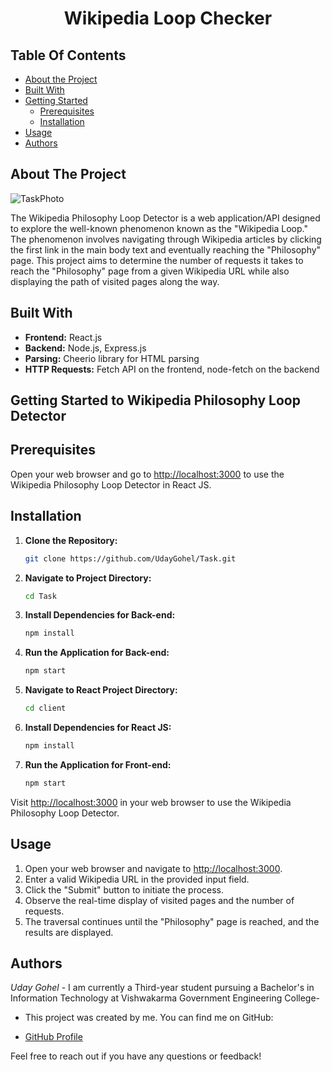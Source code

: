 
<p align="center">
  <h1 align="center">Wikipedia Loop Checker</h1>
</p>

## Table Of Contents

- [About the Project](#about-the-project)
- [Built With](#built-with)
- [Getting Started](#getting-started)
  - [Prerequisites](#prerequisites)
  - [Installation](#installation)
- [Usage](#usage)
- [Authors](#authors)


## About The Project

![TaskPhoto](https://github.com/UdayGohel/Hackingly-Internship-Task/assets/114012274/2831771f-637e-40b6-8742-5a5ce8663482)

The Wikipedia Philosophy Loop Detector is a web application/API designed to explore the well-known phenomenon known as the "Wikipedia Loop." The phenomenon involves navigating through Wikipedia articles by clicking the first link in the main body text and eventually reaching the "Philosophy" page. This project aims to determine the number of requests it takes to reach the "Philosophy" page from a given Wikipedia URL while also displaying the path of visited pages along the way.

## Built With

- **Frontend:** React.js
- **Backend:** Node.js, Express.js
- **Parsing:** Cheerio library for HTML parsing
- **HTTP Requests:** Fetch API on the frontend, node-fetch on the backend

## Getting Started to Wikipedia Philosophy Loop Detector

## Prerequisites

Open your web browser and go to [http://localhost:3000](http://localhost:3000) to use the Wikipedia Philosophy Loop Detector in React JS.

## Installation

1. **Clone the Repository:**

    ```bash
    git clone https://github.com/UdayGohel/Task.git
    ```

2. **Navigate to Project Directory:**

    ```bash
    cd Task
    ```

3. **Install Dependencies for Back-end:**

    ```bash
    npm install
    ```

4. **Run the Application for Back-end:**

    ```bash
    npm start
    ```

5. **Navigate to React Project Directory:**

    ```bash
    cd client
    ```

6. **Install Dependencies for React JS:**

    ```bash
    npm install
    ```

7. **Run the Application for Front-end:**

    ```bash
    npm start
    ```

Visit [http://localhost:3000](http://localhost:3000) in your web browser to use the Wikipedia Philosophy Loop Detector.

## Usage

1. Open your web browser and navigate to [http://localhost:3000](http://localhost:3000).
2. Enter a valid Wikipedia URL in the provided input field.
3. Click the "Submit" button to initiate the process.
4. Observe the real-time display of visited pages and the number of requests.
5. The traversal continues until the "Philosophy" page is reached, and the results are displayed.

## Authors

 _Uday Gohel_ - I am currently a Third-year student pursuing a Bachelor's in Information Technology at Vishwakarma Government Engineering College- 
 <br>
- This project was created by me. You can find me on GitHub:

- [GitHub Profile](https://github.com/UdayGohel)

Feel free to reach out if you have any questions or feedback!

